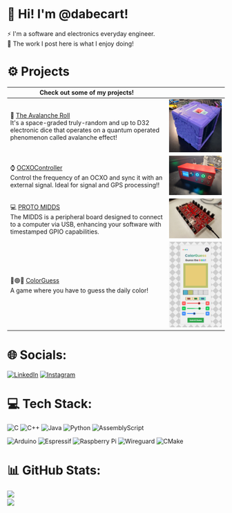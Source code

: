 # 💫 Hi! I'm @dabecart!
⚡ I'm a software and electronics everyday engineer. <br>🎉 The work I post here is what I enjoy doing!

# ⚙️ Projects

|Check out some of my projects!||
|---|---|
|🎲 [The Avalanche Roll](https://github.com/dabecart/TheAvalancheRoll)<br>It's a space-graded truly-random and up to D32 electronic dice that operates on a quantum operated phenomenon called avalanche effect!|<img src="img/TheDice_v2.png" width="400"/>|
|⌚ [OCXOController](https://github.com/dabecart/OCXOController)<br>Control the frequency of an OCXO and sync it with an external signal. Ideal for signal and GPS processing!!|<img src="img/OCXOController.jpg" width="400"/>|
|💻 [PROTO MIDDS](https://github.com/dabecart/PROTO-MIDDS)<br>The MIDDS is a peripheral board designed to connect to a computer via USB, enhancing your software with timestamped GPIO capabilities.|<img src="img/MIDDS.jpg" width="400"/>|
|🔴🟢🔵 [ColorGuess](https://colorguess.io/)<br>A game where you have to guess the daily color!|<img src="img/ColorGuess.png" width="400"/>|


# 🌐 Socials:
[![LinkedIn](https://img.shields.io/badge/LinkedIn-%230077B5.svg?logoColor=white)](https://linkedin.com/in/dabecart) 
[![Instagram](https://img.shields.io/badge/Instagram-%23ff77B5.svg?logoColor=white)](https://linkedin.com/in/dabecart) 

# 💻 Tech Stack:
![C](https://img.shields.io/badge/c-%2300599C.svg?style=for-the-badge&logo=c&logoColor=white) ![C++](https://img.shields.io/badge/c++-%2300599C.svg?style=for-the-badge&logo=c%2B%2B&logoColor=white) ![Java](https://img.shields.io/badge/java-%23ED8B00.svg?style=for-the-badge&logo=openjdk&logoColor=white) ![Python](https://img.shields.io/badge/python-3670A0?style=for-the-badge&logo=python&logoColor=ffdd54) ![AssemblyScript](https://img.shields.io/badge/assembly%20script-%23000000.svg?style=for-the-badge&logo=assemblyscript&logoColor=white) 


![Arduino](https://img.shields.io/badge/-Arduino-00979D?style=for-the-badge&logo=Arduino&logoColor=white) ![Espressif](https://img.shields.io/badge/espressif-E7352C.svg?style=for-the-badge&logo=espressif&logoColor=white) ![Raspberry Pi](https://img.shields.io/badge/-RaspberryPi-C51A4A?style=for-the-badge&logo=Raspberry-Pi) ![Wireguard](https://img.shields.io/badge/wireguard-%2388171A.svg?style=for-the-badge&logo=wireguard&logoColor=white) ![CMake](https://img.shields.io/badge/CMake-%23008FBA.svg?style=for-the-badge&logo=cmake&logoColor=white)
# 📊 GitHub Stats:
![](https://github-readme-streak-stats.herokuapp.com/?user=dabecart&theme=radical&hide_border=false)<br/>
![](https://github-readme-stats.vercel.app/api/top-langs/?username=dabecart&theme=radical&hide_border=false&include_all_commits=false&count_private=false&layout=compact)
